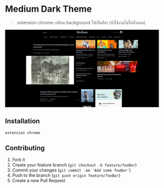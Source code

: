 # Medium Dark Theme
> extension chrome เปลียน background ให้เป็นสีดำ (ยังใช้งานไม่ได้ทั้งหมด)

<!-- [![NPM Version][npm-image]][npm-url]
[![Build Status][travis-image]][travis-url]
[![Downloads Stats][npm-downloads]][npm-url] -->


![](./img/preview.png)

## Installation
```
extension chrome
```


## Contributing

1. Fork it
2. Create your feature branch (`git checkout -b feature/fooBar`)
3. Commit your changes (`git commit -am 'Add some fooBar'`)
4. Push to the branch (`git push origin feature/fooBar`)
5. Create a new Pull Request
